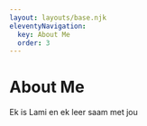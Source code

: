 ```yaml
---
layout: layouts/base.njk
eleventyNavigation:
  key: About Me
  order: 3
---
```

# About Me

Ek is Lami en ek leer saam met jou